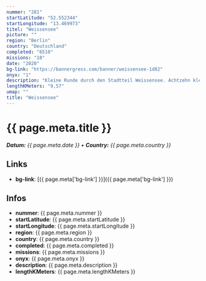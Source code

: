 ```yaml
---
nummer: "281"
startLatitude: "52.552344"
startLongitude: "13.469973"
titel: "Weissensee"
picture: ""
region: "Berlin"
country: "Deutschland"
completed: "6510"
missions: "18"
date: "2020"
bg-link: "https://bannergress.com/banner/weissensee-1d82"
onyx: "1"
description: "Kleine Runde durch den Stadtteil Weissensee. Achtzehn kleine Missionen, beginnt bei Teil eins!"
lengthKMeters: "9,57"
umap: ""
title: "Weissensee"
---
```


# {{ page.meta.title }}
_**Datum:** {{ page.meta.date }} • **Country:** {{ page.meta.country }}_

## Links
- **bg-link**: [{{ page.meta['bg-link'] }}]({{ page.meta['bg-link'] }})

## Infos
- **nummer**: {{ page.meta.nummer }}
- **startLatitude**: {{ page.meta.startLatitude }}
- **startLongitude**: {{ page.meta.startLongitude }}
- **region**: {{ page.meta.region }}
- **country**: {{ page.meta.country }}
- **completed**: {{ page.meta.completed }}
- **missions**: {{ page.meta.missions }}
- **onyx**: {{ page.meta.onyx }}
- **description**: {{ page.meta.description }}
- **lengthKMeters**: {{ page.meta.lengthKMeters }}

